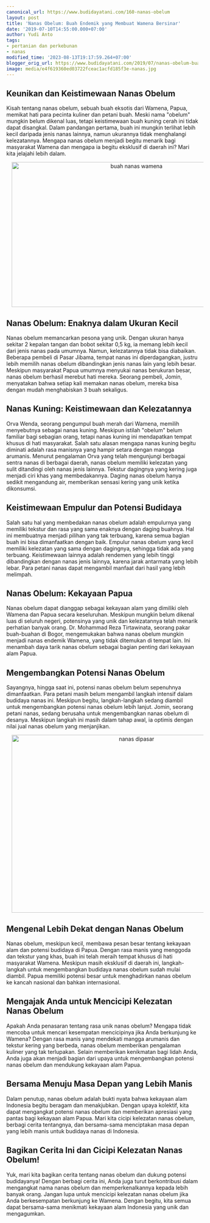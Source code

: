```yaml
---
canonical_url: https://www.budidayatani.com/160-nanas-obelum
layout: post
title: 'Nanas Obelum: Buah Endemik yang Membuat Wamena Bersinar'
date: '2019-07-10T14:55:00.000+07:00'
author: Yudi Anto
tags:
- pertanian dan perkebunan
- nanas
modified_time: '2023-08-13T19:17:59.264+07:00'
blogger_orig_url: https://www.budidayatani.com/2019/07/nanas-obelum-buah-endemik-dari-wamena.html
image: media/e4f619360ed03722fceac1acfd185f3e-nanas.jpg
---
```

<h2>Keunikan dan Keistimewaan Nanas Obelum</h2><p>Kisah tentang nanas obelum, sebuah buah eksotis dari Wamena, Papua, memikat hati para pecinta kuliner dan petani buah. Meski nama "obelum" mungkin belum dikenal luas, tetapi keistimewaan buah kuning cerah ini tidak dapat disangkal. Dalam pandangan pertama, buah ini mungkin terlihat lebih kecil daripada jenis nanas lainnya, namun ukurannya tidak menghalangi kelezatannya. Mengapa nanas obelum menjadi begitu menarik bagi masyarakat Wamena dan mengapa ia begitu eksklusif di daerah ini? Mari kita jelajahi lebih dalam.</p><div class="separator" style="clear: both; text-align: center;"><a href="https://blogger.googleusercontent.com/img/b/R29vZ2xl/AVvXsEggqrhL-s2qk-iK8ySC5lcl6zo_eQTn_OjMhgn-bQa3J65pHnwQyqAJ3rXyHFn1M5188IHk9r2ymX4zKx9JB34RPGdydZ3r7nuTOulx-HYlYlNJ8EUHTjJSquEYjEU8G33Emmo-oMaOzJf9A7ydm2JFxEXKRh4KI1dKjTja-Fqa74BcWMJOwioDXF_B6X34/s2022/nanas.jpg" imageanchor="1" style="margin-left: 1em; margin-right: 1em;"><img alt="buah nanas wamena" border="0" data-original-height="1200" data-original-width="2022" height="380" src="https://blogger.googleusercontent.com/img/b/R29vZ2xl/AVvXsEggqrhL-s2qk-iK8ySC5lcl6zo_eQTn_OjMhgn-bQa3J65pHnwQyqAJ3rXyHFn1M5188IHk9r2ymX4zKx9JB34RPGdydZ3r7nuTOulx-HYlYlNJ8EUHTjJSquEYjEU8G33Emmo-oMaOzJf9A7ydm2JFxEXKRh4KI1dKjTja-Fqa74BcWMJOwioDXF_B6X34/w640-h380/nanas.jpg" width="640" /></a></div><h2>Nanas Obelum: Enaknya dalam Ukuran Kecil</h2><p>Nanas obelum memancarkan pesona yang unik. Dengan ukuran hanya sekitar 2 kepalan tangan dan bobot sekitar 0,5 kg, ia memang lebih kecil dari jenis nanas pada umumnya. Namun, kelezatannya tidak bisa diabaikan. Beberapa pembeli di Pasar Jibama, tempat nanas ini diperdagangkan, justru lebih memilih nanas obelum dibandingkan jenis nanas lain yang lebih besar. Meskipun masyarakat Papua umumnya menyukai nanas berukuran besar, nanas obelum berhasil merebut hati mereka. Seorang pembeli, Jomin, menyatakan bahwa setiap kali memakan nanas obelum, mereka bisa dengan mudah menghabiskan 3 buah sekaligus.</p><h2>Nanas Kuning: Keistimewaan dan Kelezatannya</h2><p>Orva Wenda, seorang pengumpul buah merah dari Wamena, memilih menyebutnya sebagai nanas kuning. Meskipun istilah "obelum" belum familiar bagi sebagian orang, tetapi nanas kuning ini mendapatkan tempat khusus di hati masyarakat. Salah satu alasan mengapa nanas kuning begitu diminati adalah rasa manisnya yang hampir setara dengan mangga arumanis. Menurut pengalaman Orva yang telah mengunjungi berbagai sentra nanas di berbagai daerah, nanas obelum memiliki kelezatan yang sulit ditandingi oleh nanas jenis lainnya. Tekstur dagingnya yang kering juga menjadi ciri khas yang membedakannya. Daging nanas obelum hanya sedikit mengandung air, memberikan sensasi kering yang unik ketika dikonsumsi.</p><h2>Keistimewaan Empulur dan Potensi Budidaya</h2><p>Salah satu hal yang membedakan nanas obelum adalah empulurnya yang memiliki tekstur dan rasa yang sama enaknya dengan daging buahnya. Hal ini membuatnya menjadi pilihan yang tak terbuang, karena semua bagian buah ini bisa dimanfaatkan dengan baik. Empulur nanas obelum yang kecil memiliki kelezatan yang sama dengan dagingnya, sehingga tidak ada yang terbuang. Keistimewaan lainnya adalah rendemen yang lebih tinggi dibandingkan dengan nanas jenis lainnya, karena jarak antarmata yang lebih lebar. Para petani nanas dapat mengambil manfaat dari hasil yang lebih melimpah.</p><h2>Nanas Obelum: Kekayaan Papua</h2><p>Nanas obelum dapat dianggap sebagai kekayaan alam yang dimiliki oleh Wamena dan Papua secara keseluruhan. Meskipun mungkin belum dikenal luas di seluruh negeri, potensinya yang unik dan kelezatannya telah menarik perhatian banyak orang. Dr. Mohammad Reza Tirtawinata, seorang pakar buah-buahan di Bogor, mengemukakan bahwa nanas obelum mungkin menjadi nanas endemik Wamena, yang tidak ditemukan di tempat lain. Ini menambah daya tarik nanas obelum sebagai bagian penting dari kekayaan alam Papua.</p><h2>Mengembangkan Potensi Nanas Obelum</h2><p>Sayangnya, hingga saat ini, potensi nanas obelum belum sepenuhnya dimanfaatkan. Para petani masih belum mengambil langkah intensif dalam budidaya nanas ini. Meskipun begitu, langkah-langkah sedang diambil untuk mengembangkan potensi nanas obelum lebih lanjut. Jomin, seorang petani nanas, sedang berusaha untuk mengembangkan nanas obelum di desanya. Meskipun langkah ini masih dalam tahap awal, ia optimis dengan nilai jual nanas obelum yang menjanjikan.</p><div class="separator" style="clear: both; text-align: center;"><a href="https://blogger.googleusercontent.com/img/b/R29vZ2xl/AVvXsEh4suwvrpfuI9svNKwA69RJKYCxedgxAy_dfiO8j3gBlj1Sli-s5X-pCd7gUI8wkgw5HSzXbWuU3r03745PLdHZ9cdHs8pTSMYUDvT4Eu3WLWoCkpOdSNr0OX-0WHBSiHj6QUQAqKo7zA9Pk2DgR5hZYhdaOEjTbXg8tOKjHaOVoBfBRRGmEvk5fwSkuZO7/s800/nanas_800x582.jpg" imageanchor="1" style="margin-left: 1em; margin-right: 1em;"><img alt="nanas dipasar" border="0" data-original-height="582" data-original-width="800" height="466" src="https://blogger.googleusercontent.com/img/b/R29vZ2xl/AVvXsEh4suwvrpfuI9svNKwA69RJKYCxedgxAy_dfiO8j3gBlj1Sli-s5X-pCd7gUI8wkgw5HSzXbWuU3r03745PLdHZ9cdHs8pTSMYUDvT4Eu3WLWoCkpOdSNr0OX-0WHBSiHj6QUQAqKo7zA9Pk2DgR5hZYhdaOEjTbXg8tOKjHaOVoBfBRRGmEvk5fwSkuZO7/w640-h466/nanas_800x582.jpg" width="640" /></a></div><h2>Mengenal Lebih Dekat dengan Nanas Obelum</h2><p>Nanas obelum, meskipun kecil, membawa pesan besar tentang kekayaan alam dan potensi budidaya di Papua. Dengan rasa manis yang menggoda dan tekstur yang khas, buah ini telah meraih tempat khusus di hati masyarakat Wamena. Meskipun masih eksklusif di daerah ini, langkah-langkah untuk mengembangkan budidaya nanas obelum sudah mulai diambil. Papua memiliki potensi besar untuk menghadirkan nanas obelum ke kancah nasional dan bahkan internasional.</p><h2>Mengajak Anda untuk Mencicipi Kelezatan Nanas Obelum</h2><p>Apakah Anda penasaran tentang rasa unik nanas obelum? Mengapa tidak mencoba untuk mencari kesempatan mencicipinya jika Anda berkunjung ke Wamena? Dengan rasa manis yang mendekati mangga arumanis dan tekstur kering yang berbeda, nanas obelum memberikan pengalaman kuliner yang tak terlupakan. Selain memberikan kenikmatan bagi lidah Anda, Anda juga akan menjadi bagian dari upaya untuk mengembangkan potensi nanas obelum dan mendukung kekayaan alam Papua.</p><h2>Bersama Menuju Masa Depan yang Lebih Manis</h2><p>Dalam penutup, nanas obelum adalah bukti nyata bahwa kekayaan alam Indonesia begitu beragam dan menakjubkan. Dengan upaya kolektif, kita dapat mengangkat potensi nanas obelum dan memberikan apresiasi yang pantas bagi kekayaan alam Papua. Mari kita cicipi kelezatan nanas obelum, berbagi cerita tentangnya, dan bersama-sama menciptakan masa depan yang lebih manis untuk budidaya nanas di Indonesia.</p><h2>Bagikan Cerita Ini dan Cicipi Kelezatan Nanas Obelum!</h2><p>Yuk, mari kita bagikan cerita tentang nanas obelum dan dukung potensi budidayanya! Dengan berbagi cerita ini, Anda juga turut berkontribusi dalam mengangkat nama nanas obelum dan memperkenalkannya kepada lebih banyak orang. Jangan lupa untuk mencicipi kelezatan nanas obelum jika Anda berkesempatan berkunjung ke Wamena. Dengan begitu, kita semua dapat bersama-sama menikmati kekayaan alam Indonesia yang unik dan mengagumkan.</p>